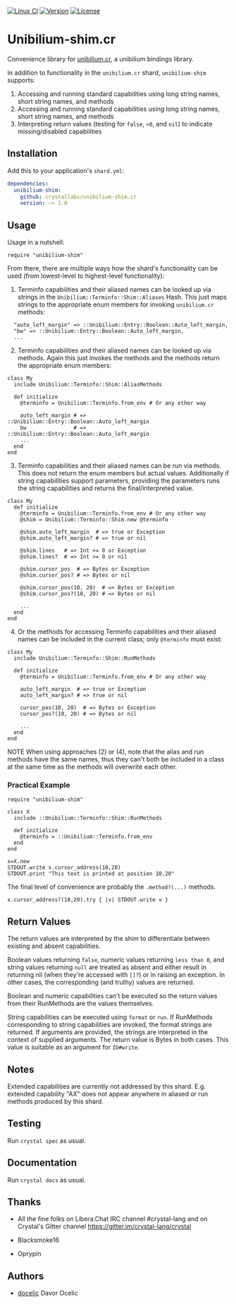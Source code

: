[![Linux CI](https://github.com/crystallabs/unibilium-shim.cr/workflows/Linux%20CI/badge.svg)](https://github.com/crystallabs/unibilium-shim.cr/actions?query=workflow%3A%22Linux+CI%22+event%3Apush+branch%3Amaster)
[![Version](https://img.shields.io/github/tag/crystallabs/unibilium-shim.cr.svg?maxAge=360)](https://github.com/crystallabs/unibilium-shim.cr/releases/latest)
[![License](https://img.shields.io/github/license/crystallabs/unibilium-shim.cr.svg)](https://github.com/crystallabs/unibilium-shim.cr/blob/master/LICENSE)

# Unibilium-shim.cr

Convenience library for [unibilium.cr](https://github.com/crystallabs/unibilium.cr), a unibilium bindings library.

In addition to functionality in the `unibilium.cr` shard, `unibilium-shim` supports:

1. Accessing and running standard capabilities using long string names, short string names, and methods
1. Accessing and running standard capabilities using long string names, short string names, and methods
2. Interpreting return values (testing for `false`, `<0`, and `nil`) to indicate missing/disabled capabilities

## Installation

Add this to your application's `shard.yml`:

```yaml
dependencies:
  unibilium-shim:
    github: crystallabs/unibilium-shim.cr
    version: ~> 1.0
```

## Usage

Usage in a nutshell:

```crystal
require "unibilium-shim"
```

From there, there are multiple ways how the shard's functionality can be used (from lowest-level to highest-level functionality):

1. Terminfo capabilities and their aliased names can be looked up via strings in the `Unibilium::Terminfo::Shim::Aliases` Hash.
This just maps strings to the appropriate enum members for invoking `unibilium.cr` methods:

```
  "auto_left_margin" => ::Unibilium::Entry::Boolean::Auto_left_margin,
  "bw" => ::Unibilium::Entry::Boolean::Auto_left_margin,
  ...
```

2. Terminfo capabilities and their aliased names can be looked up via methods.
Again this just invokes the methods and the methods return the appropriate enum members:

```
class My
  include Unibilium::Terminfo::Shim::AliasMethods

  def initialize
    @terminfo = Unibilium::Terminfo.from_env # Or any other way

    auto_left_margin # => ::Unibilium::Entry::Boolean::Auto_left_margin
    bw               # => ::Unibilium::Entry::Boolean::Auto_left_margin
    ...
  end
end
```

3. Terminfo capabilities and their aliased names can be run via methods. This does not return the enum members
but actual values. Additionally if string capabilities support parameters, providing the parameters runs the
string capabilities and returns the final/interpreted value.

```
class My
  def initialize
    @terminfo = Unibilium::Terminfo.from_env # Or any other way
    @shim = Unibilium::Terminfo::Shim.new @terminfo

    @shim.auto_left_margin  # => true or Exception
    @shim.auto_left_margin? # => true or nil

    @shim.lines   # => Int >= 0 or Exception
    @shim.lines?  # => Int >= 0 or nil

    @shim.cursor_pos  # => Bytes or Exception
    @shim.cursor_pos? # => Bytes or nil

    @shim.cursor_pos(10, 20)  # => Bytes or Exception
    @shim.cursor_pos?(10, 20) # => Bytes or nil

    ...
  end
end
```

4. Or the methods for accessing Terminfo capabilities and their aliased names can be included in
the current class; only `@terminfo` must exist:

```
class My
  include Unibilium::Terminfo::Shim::RunMethods

  def initialize
    @terminfo = Unibilium::Terminfo.from_env # Or any other way

    auto_left_margin  # => true or Exception
    auto_left_margin? # => true or nil

    cursor_pos(10, 20)  # => Bytes or Exception
    cursor_pos?(10, 20) # => Bytes or nil

    ...
  end
end
```

NOTE When using approaches (2) or (4), note that the alias and run methods have the same names, thus
they can't both be included in a class at the same time as the methods will overwrite each other.

### Practical Example

```
require "unibilium-shim"

class X
  include ::Unibilium::Terminfo::Shim::RunMethods

  def initialize
    @terminfo = ::Unibilium::Terminfo.from_env
  end
end

x=X.new
STDOUT.write x.cursor_address(10,20)
STDOUT.print "This text is printed at position 10,20"
```

The final level of convenience are probably the `.method?(...)` methods.

```
x.cursor_address?(10,20).try { |v| STDOUT.write v }
```

## Return Values

The return values are interpreted by the shim to differentiate between existing and absent capabilities.

Boolean values returning `false`, numeric values returning `less than 0`, and string values returning `null`
are treated as absent and either result in returning nil (when they're accessed with `[]?`) or in raising
an exception. In other cases, the corresponding (and truthy) values are returned.

Boolean and numeric capabilities can't be executed so the return values from their RunMethods are
the values themselves.

String capabilities can be executed using `format` or `run`. If RunMethods corresponding to
string capabilities are invoked, the format strings are returned. If arguments are provided,
the strings are interpreted in the context of supplied arguments. The return value is Bytes
in both cases. This value is suitable as an argument for `IO#write`.

## Notes

Extended capabilities are currently not addressed by this shard. E.g. extended capability "AX" does not
appear anywhere in aliased or run methods produced by this shard.

## Testing

Run `crystal spec` as usual.

## Documentation

Run `crystal docs` as usual.

## Thanks

* All the fine folks on Libera.Chat IRC channel #crystal-lang and on Crystal's Gitter channel https://gitter.im/crystal-lang/crystal

* Blacksmoke16

* Oprypin

## Authors

- [docelic](https://github.com/docelic) Davor Ocelic
